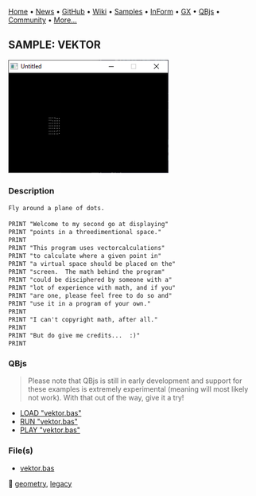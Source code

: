 [Home](https://qb64.com) • [News](../../news.md) • [GitHub](https://github.com/QB64Official/qb64) • [Wiki](https://github.com/QB64Official/qb64/wiki) • [Samples](../../samples.md) • [InForm](../../inform.md) • [GX](../../gx.md) • [QBjs](../../qbjs.md) • [Community](../../community.md) • [More...](../../more.md)

## SAMPLE: VEKTOR

![screenshot.png](img/screenshot.png)

### Description

```text
Fly around a plane of dots.

PRINT "Welcome to my second go at displaying"
PRINT "points in a threedimentional space."
PRINT
PRINT "This program uses vectorcalculations"
PRINT "to calculate where a given point in"
PRINT "a virtual space should be placed on the"
PRINT "screen.  The math behind the program"
PRINT "could be disciphered by someone with a"
PRINT "lot of experience with math, and if you"
PRINT "are one, please feel free to do so and"
PRINT "use it in a program of your own."
PRINT
PRINT "I can't copyright math, after all."
PRINT
PRINT "But do give me credits...  :)"
PRINT
```

### QBjs

> Please note that QBjs is still in early development and support for these examples is extremely experimental (meaning will most likely not work). With that out of the way, give it a try!

* [LOAD "vektor.bas"](https://v6p9d9t4.ssl.hwcdn.net/html/6022890/index.html?src=https://qb64.com/samples/vektor/src/vektor.bas)
* [RUN "vektor.bas"](https://v6p9d9t4.ssl.hwcdn.net/html/6022890/index.html?mode=auto&src=https://qb64.com/samples/vektor/src/vektor.bas)
* [PLAY "vektor.bas"](https://v6p9d9t4.ssl.hwcdn.net/html/6022890/index.html?mode=play&src=https://qb64.com/samples/vektor/src/vektor.bas)

### File(s)

* [vektor.bas](src/vektor.bas)

🔗 [geometry](../geometry.md), [legacy](../legacy.md)
